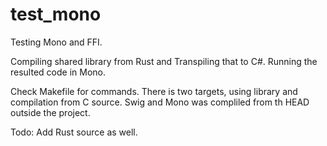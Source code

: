 # test_mono
Testing Mono and FFI.

Compiling shared library from Rust and Transpiling that to C#. Running the resulted code in Mono.

Check Makefile for commands. There is two targets, using library and compilation from C source. Swig and Mono was compliled from th HEAD outside the project. 

Todo: Add Rust source as well.
